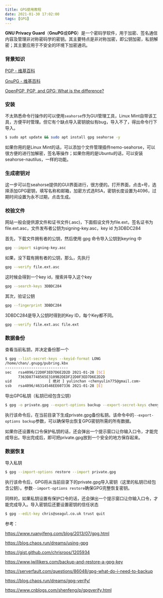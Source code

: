 ```yaml
---
title: GPG使用教程
date: 2021-01-30 17:02:00
tags: [GPG]
---
```


**GNU Privacy Guard**（**GnuPG**或**GPG**）是一个密码学软件，用于加密、签名通信内容及管理非对称密码学的密钥。其主要特点是非对称加密，即公钥加密，私钥解密；其主要应用于不安全的环境下加密通讯。

<!-- more -->

### 背景知识

[PGP - 维基百科](https://zh.wikipedia.org/wiki/PGP)

[GnuPG - 维基百科](https://zh.wikipedia.org/wiki/GnuPG)

[OpenPGP, PGP, and GPG: What is the difference?](https://www.goanywhere.com/blog/2013/07/18/openpgp-pgp-gpg-difference)

### 安装

不太熟悉命令行操作的可以使用`seahorse`作为GUI管理工具，Linux Mint自带该工具，方便平时管理。但它有个缺点导入密钥貌似有bug，导入不了，得出命令行下导入。

```bash
$ sudo apt update && sudo apt install gpg seahorse -y
```

如果你用的是Linux Mint的话，可以添加个文件管理插件nemo-seahorse，可以很方便的进行加解密，签名等操作；如果你用的是Ubuntu的话，可以安装seahorse-nautilus，一样的功能。

### 生成密钥对

这一步可以在seahorse提供的GUI界面进行，很方便的。打开界面，点击`+`号，选择添加GPG密钥，填写名称和邮箱，加密方式选RSA，密钥长度设置为4096，过期时间设置为永不过期，点击生成。

### 校验文件

网站一般会提供源文件和证书文件(.asc)，下面假设文件为file.ext，签名证书为file.ext.asc，文件发布者公钥为signing-key.asc，key id 为3DBDC284

首先，下载文件拥有者的公钥，然后使用 gpg 命令导入公钥到keyring 中

```bash
gpg --import signing-key.asc
```

如果，没下载有拥有者的公钥，那么，先执行

```bash
gpg --verify file.ext.asc
```

这时候会得到一个key id，搜索并导入这个key

```bash
gpg --search-keys 3DBDC284
```

其次，验证公钥

```bash
gpg --fingerprint 3DBDC284
```

3DBDC284是导入公钥时得到的Key ID，每个Key都不同。

```bash
gpg --verify file.ext.asc file.ext
```

### 数据备份

查看当前私钥，并决定备份那一个

```bash
$ gpg --list-secret-keys --keyid-format LONG
/home/chan/.gnupg/pubring.kbx
-----------------------------
sec   rsa4096/22D0F3ED7D6E2D2D 2021-01-28 [SC]
      7363D87748565E3109B2DEDF22D0F3ED7D6E2D2D
uid                 [ 绝对 ] yulinchan <chenyulin775@gmail.com>
ssb   rsa4096/46314546EE607336 2021-01-28 [E]
```

导出GPG私钥（私钥已经包含公钥）

```bash
$ gpg -o private.gpg --export-options backup --export-secret-keys chenyulin775@gmail.com
```

执行该命令后，在当前目录下生成private.gpg备份私钥。该命令中的`--export-options backup`参数，可以确保导出恢复GPG密钥所需的所有数据。

如果你还设置有口令保护私钥的话，还会弹出一个提示窗口让你输入口令，才能完成导出。导出完成后，即可把private.gpg放到一个安全的地方保存起来。

### 数据恢复

导入私钥

```bash
$ gpg --import-options restore --import private.gpg
```

执行该命令后，GPG将从当前目录下的private.gpg导入密钥（这里的私钥已经包含公钥）。参数`--import-options restore`确保GPG完整恢复密钥。

同样的，如果私钥设置有保护口令的话，还会弹出一个提示窗口让你输入口令，才能完成导入。导入密钥后还要设置密钥的信任状态

```bash
$ gpg --edit-key chris@seagul.co.uk trust quit
```

参考：

https://www.ruanyifeng.com/blog/2013/07/gpg.html

https://blog.chaos.run/dreams/using-gpg

https://gist.github.com/chrisroos/1205934

https://www.jwillikers.com/backup-and-restore-a-gpg-key

https://serverfault.com/questions/86048/gpg-what-do-i-need-to-backup

https://blog.chaos.run/dreams/gpg-verify/

https://www.cnblogs.com/shenfeng/p/gpgverify.html